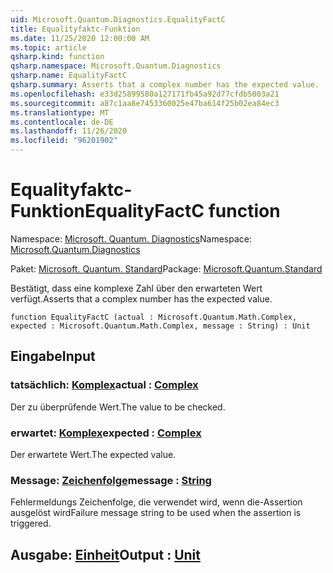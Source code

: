 ```yaml
---
uid: Microsoft.Quantum.Diagnostics.EqualityFactC
title: Equalityfaktc-Funktion
ms.date: 11/25/2020 12:00:00 AM
ms.topic: article
qsharp.kind: function
qsharp.namespace: Microsoft.Quantum.Diagnostics
qsharp.name: EqualityFactC
qsharp.summary: Asserts that a complex number has the expected value.
ms.openlocfilehash: e33d25899580a127171fb45a92d77cfdb5003a21
ms.sourcegitcommit: a87c1aa8e7453360025e47ba614f25b02ea84ec3
ms.translationtype: MT
ms.contentlocale: de-DE
ms.lasthandoff: 11/26/2020
ms.locfileid: "96201902"
---
```

# <a name="equalityfactc-function"></a><span data-ttu-id="1a4b5-102">Equalityfaktc-Funktion</span><span class="sxs-lookup"><span data-stu-id="1a4b5-102">EqualityFactC function</span></span>

<span data-ttu-id="1a4b5-103">Namespace: [Microsoft. Quantum. Diagnostics](xref:Microsoft.Quantum.Diagnostics)</span><span class="sxs-lookup"><span data-stu-id="1a4b5-103">Namespace: [Microsoft.Quantum.Diagnostics](xref:Microsoft.Quantum.Diagnostics)</span></span>

<span data-ttu-id="1a4b5-104">Paket: [Microsoft. Quantum. Standard](https://nuget.org/packages/Microsoft.Quantum.Standard)</span><span class="sxs-lookup"><span data-stu-id="1a4b5-104">Package: [Microsoft.Quantum.Standard](https://nuget.org/packages/Microsoft.Quantum.Standard)</span></span>


<span data-ttu-id="1a4b5-105">Bestätigt, dass eine komplexe Zahl über den erwarteten Wert verfügt.</span><span class="sxs-lookup"><span data-stu-id="1a4b5-105">Asserts that a complex number has the expected value.</span></span>

```qsharp
function EqualityFactC (actual : Microsoft.Quantum.Math.Complex, expected : Microsoft.Quantum.Math.Complex, message : String) : Unit
```


## <a name="input"></a><span data-ttu-id="1a4b5-106">Eingabe</span><span class="sxs-lookup"><span data-stu-id="1a4b5-106">Input</span></span>

### <a name="actual--complex"></a><span data-ttu-id="1a4b5-107">tatsächlich: [Komplex](xref:Microsoft.Quantum.Math.Complex)</span><span class="sxs-lookup"><span data-stu-id="1a4b5-107">actual : [Complex](xref:Microsoft.Quantum.Math.Complex)</span></span>

<span data-ttu-id="1a4b5-108">Der zu überprüfende Wert.</span><span class="sxs-lookup"><span data-stu-id="1a4b5-108">The value to be checked.</span></span>


### <a name="expected--complex"></a><span data-ttu-id="1a4b5-109">erwartet: [Komplex](xref:Microsoft.Quantum.Math.Complex)</span><span class="sxs-lookup"><span data-stu-id="1a4b5-109">expected : [Complex](xref:Microsoft.Quantum.Math.Complex)</span></span>

<span data-ttu-id="1a4b5-110">Der erwartete Wert.</span><span class="sxs-lookup"><span data-stu-id="1a4b5-110">The expected value.</span></span>


### <a name="message--string"></a><span data-ttu-id="1a4b5-111">Message: [Zeichenfolge](xref:microsoft.quantum.lang-ref.string)</span><span class="sxs-lookup"><span data-stu-id="1a4b5-111">message : [String](xref:microsoft.quantum.lang-ref.string)</span></span>

<span data-ttu-id="1a4b5-112">Fehlermeldungs Zeichenfolge, die verwendet wird, wenn die-Assertion ausgelöst wird</span><span class="sxs-lookup"><span data-stu-id="1a4b5-112">Failure message string to be used when the assertion is triggered.</span></span>



## <a name="output--unit"></a><span data-ttu-id="1a4b5-113">Ausgabe: [Einheit](xref:microsoft.quantum.lang-ref.unit)</span><span class="sxs-lookup"><span data-stu-id="1a4b5-113">Output : [Unit](xref:microsoft.quantum.lang-ref.unit)</span></span>

